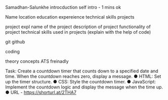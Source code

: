 Samadhan-Salunkhe
introcduction 
self intro - 1 mins ok

Name
location
education
expereience
technical skills
projects


project expl
name of the project
description of project
functionality of project
technical skills used in projects (explain with the help of code)

git github


coding

theory concepts
ATS freinadly



Task: Create a countdown timer that counts down to a specified date and time. When the
countdown reaches zero, display a message.
● HTML: Set up the timer structure.
● CSS: Style the countdown timer.
● JavaScript: Implement the countdown logic and display the message when the time up.
● URL - https://shorturl.at/2THA7


